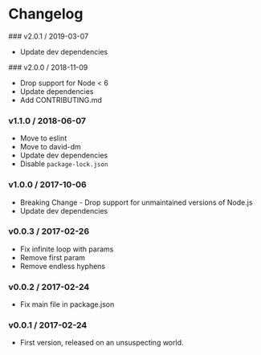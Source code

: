 Changelog
=========

### v2.0.1 / 2019-03-07

  - Update dev dependencies

### v2.0.0 / 2018-11-09

  - Drop support for Node < 6
  - Update dependencies
  - Add CONTRIBUTING.md

### v1.1.0 / 2018-06-07

  - Move to eslint
  - Move to david-dm
  - Update dev dependencies
  - Disable `package-lock.json`

### v1.0.0 / 2017-10-06

  - Breaking Change - Drop support for unmaintained versions of Node.js
  - Update dev dependencies

### v0.0.3 / 2017-02-26

  - Fix infinite loop with params
  - Remove first param
  - Remove endless hyphens

### v0.0.2 / 2017-02-24

  - Fix main file in package.json

### v0.0.1 / 2017-02-24

  - First version, released on an unsuspecting world.
